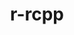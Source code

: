 ---
title: "r-rcpp"
layout: cache
categories: [package, develop-2024-11-17]
meta: {"versions": ["1.0.13"], "compilers": ["gcc@=7.5.0"], "oss": ["ubuntu18.04"], "platforms": ["linux"], "targets": ["x86_64_v3"], "stacks": ["build_systems", "root"], "num_specs": 1, "num_specs_by_stack": {"build_systems": 1, "root": 1}}
spec_details: [{"hash": "7aiocjnrh5xsp4suhbhrcf4y5rkczfy5", "compiler": "gcc@=7.5.0", "versions": ["1.0.13"], "os": "ubuntu18.04", "platform": "linux", "target": "x86_64_v3", "variants": ["build_system=generic"], "stacks": ["build_systems", "root"], "size": "-", "tarball": "https://binaries.spack.io/develop-2024-11-17/build_cache/linux-ubuntu18.04-x86_64_v3/gcc-7.5.0/r-rcpp-1.0.13/linux-ubuntu18.04-x86_64_v3-gcc-7.5.0-r-rcpp-1.0.13-7aiocjnrh5xsp4suhbhrcf4y5rkczfy5.spack"}]
---